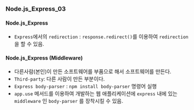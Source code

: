 ### Node.js_Express_03

#### Node.js_Express
- `Express`에서의 `redirection` : `response.redirect()`를 이용하여 `redirection`을 할 수 있음.

#### Node.js_Express (Middleware)
- 다른사람(본인)이 만든 소프트웨어를 부품으로 해서 소프트웨어를 만든다.
- `Third-party`: 다른 사람이 만든 부분이다.
- `Express body-parser` : `npm install body-parser` 명령어 실행
- `app.use` 메서드를 이용하여 개발하는 웹 애플리케이션에 `express` 내에 있는 `middleware` 인 `body-parser` 를 장착시킬 수 있음.